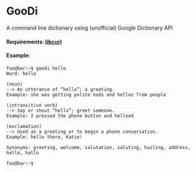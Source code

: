 # GooDi
A command line dictionary using (unofficial) Google Dictionary API


#### Requirements: [libcurl](https://github.com/curl/curl)


#### Example:
```console
foo@bar:~$ goodi hello
Word: hello

(noun)
--> An utterance of “hello”; a greeting.
Example: she was getting polite nods and hellos from people

(intransitive verb)
--> Say or shout “hello”; greet someone.
Example: I pressed the phone button and helloed

(exclamation)
--> Used as a greeting or to begin a phone conversation.
Example: hello there, Katie!

Synonyms: greeting, welcome, salutation, saluting, hailing, address, hello, hallo

foo@bar:~$
```
